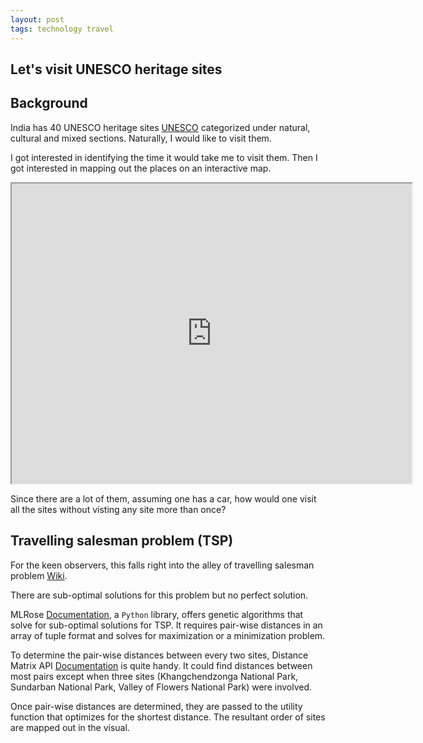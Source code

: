 ```yaml
---
layout: post
tags: technology travel
---
```


Let's visit UNESCO heritage sites
----------------------------------

## Background
India has 40 UNESCO heritage sites [UNESCO](https://whc.unesco.org/en/statesparties/in) categorized under natural, cultural and mixed sections. Naturally, I would like to visit them.

I got interested in identifying the time it would take me to visit them. Then I got interested in mapping out the places on an interactive map.

<iframe src="https://www.google.com/maps/d/embed?mid=1BDAmWg_y5pETZ2qKlYXsd5g0tx8XIomD&ehbc=2E312F" width="640" height="480"></iframe>

Since there are a lot of them, assuming one has a car, how would one visit all the sites without visting any site more than once?

## Travelling salesman problem (TSP)
For the keen observers, this falls right into the alley of travelling salesman problem [Wiki](https://en.wikipedia.org/wiki/Travelling_salesman_problem). 

There are sub-optimal solutions for this problem but no perfect solution.

MLRose [Documentation](https://mlrose.readthedocs.io/en/stable/index.html), a `Python` library, offers genetic algorithms that solve for sub-optimal solutions for TSP. It requires pair-wise distances in an array of tuple format and solves for maximization or a minimization problem.

To determine the pair-wise distances between every two sites, Distance Matrix API [Documentation](https://developers.google.com/maps/documentation/distance-matrix/) is quite handy. It could find distances between most pairs except when three sites (Khangchendzonga National Park, 
Sundarban National Park, Valley of Flowers National Park) were involved.

Once pair-wise distances are determined, they are passed to the utility function that optimizes for the shortest distance. The resultant order of sites are mapped out in the visual.

